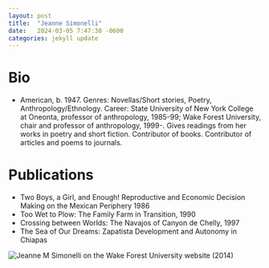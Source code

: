 ```yaml
---
layout: post
title:  "Jeanne Simonelli"
date:   2024-03-05 7:47:30 -0600
categories: jekyll update
---
```


# Bio
-  American, b. 1947. Genres: Novellas/Short stories, Poetry, Anthropology/Ethnology. Career: State University of New York College at Oneonta, professor of anthropology, 1985-99; Wake Forest University, chair and professor of anthropology, 1999-. Gives readings from her works in poetry and short fiction. Contributor of books. Contributor of articles and poems to journals.

# Publications
- Two Boys, a Girl, and Enough! Reproductive and Economic Decision Making on the Mexican Periphery 1986
-  Too Wet to Plow: The Family Farm in Transition, 1990
-  Crossing between Worlds: The Navajos of Canyon de Chelly, 1997
-  The Sea of Our Dreams: Zapatista Development and Autonomy in Chiapas

![Jeanne M Simonelli on the Wake Forest University website (2014)]({{site.baseurl}}/assets/SimonelliHeadShot.jpg)
